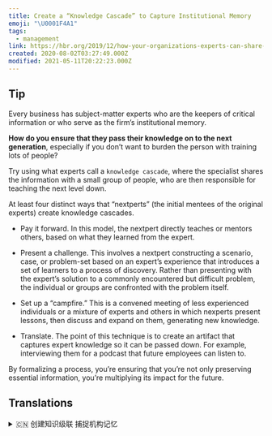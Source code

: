 ```yaml
---
title: Create a “Knowledge Cascade” to Capture Institutional Memory
emoji: "\U0001F4A1"
tags:
  - management
link: https://hbr.org/2019/12/how-your-organizations-experts-can-share-their-knowledge?utm_medium=email&utm_source=newsletter_daily&utm_campaign=mtod_notactsubs
created: 2020-08-02T03:27:49.000Z
modified: 2021-05-11T20:22:23.000Z
---
```


## Tip

Every business has subject-matter experts who are the keepers of critical information or who serve as the firm’s institutional memory.

**How do you ensure that they pass their knowledge on to the next generation**, especially if you don’t want to burden the person with training lots of people?

Try using what experts call a `knowledge cascade`, where the specialist shares the information with a small group of people, who are then responsible for teaching the next level down.

At least four distinct ways that “nextperts” (the initial mentees of the original experts) create knowledge cascades.

- Pay it forward. In this model, the nextpert directly teaches or mentors others, based on what they learned from the expert.

- Present a challenge. This involves a nextpert constructing a scenario, case, or problem-set based on an expert’s experience that introduces a set of learners to a process of discovery. Rather than presenting with the expert’s solution to a commonly encountered but difficult problem, the individual or groups are confronted with the problem itself.

- Set up a “campfire.” This is a convened meeting of less experienced individuals or a mixture of experts and others in which nexperts present lessons, then discuss and expand on them, generating new knowledge.

- Translate. The point of this technique is to create an artifact that captures expert knowledge so it can be passed down. For example, interviewing them for a podcast that future employees can listen to.

By formalizing a process, you’re ensuring that you’re not only preserving essential information, you’re multiplying its impact for the future.

## Translations

<details>
   <summary>🇨🇳 创建知识级联 捕捉机构记忆</summary>

每一家公司都有领域专家，他们是重要信息的保存者或公司的机构记忆者。你怎样才能保证他们能把自己的知识传授给下一代，尤其是当你不想让许多培训者感到不堪重负时？

尝试使用专家所称的"知识案例"，即专家与一小部分人共享信息，然后由他们负责教授下一层知识。至少有四种不同的“传递专家”(原始专家的最初指导者)创造知识级联的方式。

- 向前支付。在这个模型中，传递专家根据他们从专家那里学到的东西直接指导其他人。
- 提出挑战。这涉及到一个传递专家根据专家的经验构建一个场景、案例或问题集，从而将一群学生引入发现过程。个人或团体面对的是问题本身，而非专家提出的解决方案。
- 举办营火会议。这是一种由缺乏经验的个人或专家和其他人组成的会议，他们在会上介绍所学到的经验，然后进行讨论和扩展，以产生新的知识。
- 翻译。 这种技术的要点是将专家知识保存起来，以便于传播。 例如，建立一个访谈博客，让未来的员工能够聆听。

通过形式化这个过程，你不仅能保留重要的信息，还能使其对未来的影响成倍地增长。

</details>
